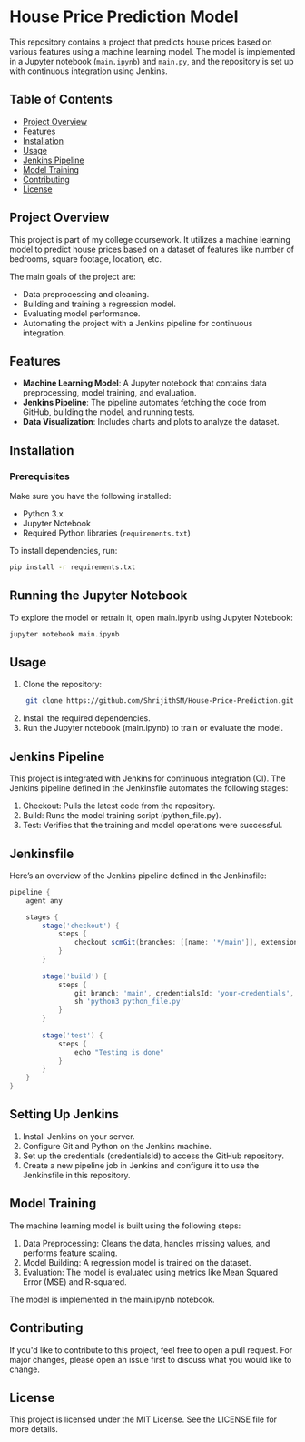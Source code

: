 # House Price Prediction Model

This repository contains a project that predicts house prices based on various features using a machine learning model. The model is implemented in a Jupyter notebook (`main.ipynb`) and `main.py`, and the repository is set up with continuous integration using Jenkins.

## Table of Contents
- [Project Overview](#project-overview)
- [Features](#features)
- [Installation](#installation)
- [Usage](#usage)
- [Jenkins Pipeline](#jenkins-pipeline)
- [Model Training](#model-training)
- [Contributing](#contributing)
- [License](#license)

## Project Overview
This project is part of my college coursework. It utilizes a machine learning model to predict house prices based on a dataset of features like number of bedrooms, square footage, location, etc.

The main goals of the project are:
- Data preprocessing and cleaning.
- Building and training a regression model.
- Evaluating model performance.
- Automating the project with a Jenkins pipeline for continuous integration.

## Features
- **Machine Learning Model**: A Jupyter notebook that contains data preprocessing, model training, and evaluation.
- **Jenkins Pipeline**: The pipeline automates fetching the code from GitHub, building the model, and running tests.
- **Data Visualization**: Includes charts and plots to analyze the dataset.

## Installation

### Prerequisites
Make sure you have the following installed:
- Python 3.x
- Jupyter Notebook
- Required Python libraries (`requirements.txt`)

To install dependencies, run:

```bash
pip install -r requirements.txt
```
## Running the Jupyter Notebook

To explore the model or retrain it, open main.ipynb using Jupyter Notebook:

```bash
jupyter notebook main.ipynb
```
## Usage

1. Clone the repository:

```bash
    git clone https://github.com/ShrijithSM/House-Price-Prediction.git
```
2. Install the required dependencies.
3. Run the Jupyter notebook (main.ipynb) to train or evaluate the model.

## Jenkins Pipeline

This project is integrated with Jenkins for continuous integration (CI). The Jenkins pipeline defined in the Jenkinsfile automates the following stages:

1. Checkout: Pulls the latest code from the repository.
2. Build: Runs the model training script (python_file.py).
3. Test: Verifies that the training and model operations were successful.

## Jenkinsfile

Here’s an overview of the Jenkins pipeline defined in the Jenkinsfile:

```groovy
pipeline {
    agent any

    stages {
        stage('checkout') {
            steps {
                checkout scmGit(branches: [[name: '*/main']], extensions: [], userRemoteConfigs: [[credentialsId: 'your-credentials', url: 'https://github.com/your-username/house-price-prediction.git']])
            }
        }
        
        stage('build') {
            steps {
                git branch: 'main', credentialsId: 'your-credentials', url: 'https://github.com/your-username/house-price-prediction.git'
                sh 'python3 python_file.py'
            }
        }
        
        stage('test') {
            steps {
                echo "Testing is done"
            }
        }
    }
}
```
## Setting Up Jenkins

1. Install Jenkins on your server.
2. Configure Git and Python on the Jenkins machine.
3. Set up the credentials (credentialsId) to access the GitHub repository.
4. Create a new pipeline job in Jenkins and configure it to use the Jenkinsfile in this repository.

## Model Training

The machine learning model is built using the following steps:

1. Data Preprocessing: Cleans the data, handles missing values, and performs feature scaling.
2. Model Building: A regression model is trained on the dataset.
3. Evaluation: The model is evaluated using metrics like Mean Squared Error (MSE) and R-squared.

The model is implemented in the main.ipynb notebook.

## Contributing

If you'd like to contribute to this project, feel free to open a pull request. For major changes, please open an issue first to discuss what you would like to change.

## License

This project is licensed under the MIT License. See the LICENSE file for more details.


